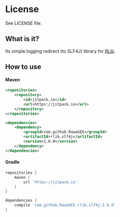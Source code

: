 # License #
See LICENSE file.

## What is it?
Its simple logging redirect (to SLF4J) library for [RLib](https://github.com/JavaSaBr/RLib).

## How to use

#### Maven
```xml
<repositories>
	<repository>
		<id>jitpack.io</id>
		<url>https://jitpack.io</url>
	</repository>
</repositories>

<dependencies>
	<dependency>
		<groupId>com.github.RaaaGEE</groupId>
		<artifactId>rlib.slf4j</artifactId>
		<version>1.0.0</version>
	</dependency>
</dependencies>
```

#### Gradle
```groovy
repositories {
	maven {
		url 'https://jitpack.io' 
	}
}

dependencies {
	compile 'com.github.RaaaGEE:rlib.slf4j:1.0.0'
}
```